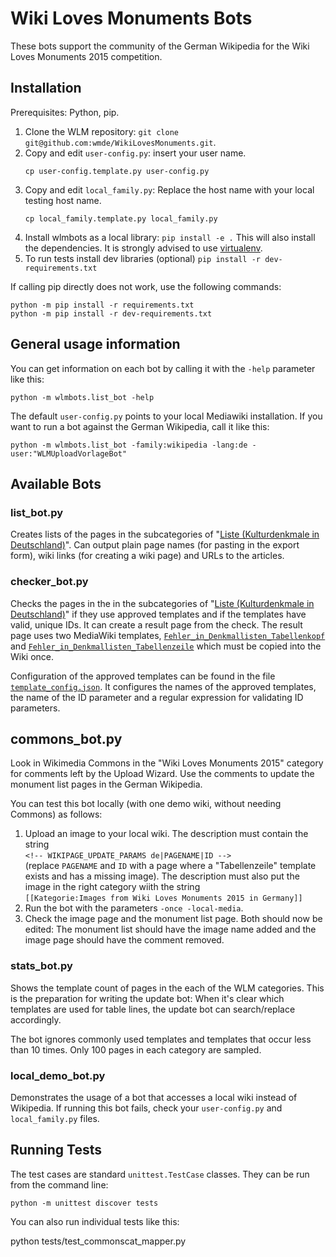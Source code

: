 # Wiki Loves Monuments Bots

These bots support the community of the German Wikipedia for the Wiki Loves Monuments 2015 competition.

## Installation

Prerequisites: Python, pip.

1. Clone the WLM repository: `git clone git@github.com:wmde/WikiLovesMonuments.git`.
2. Copy and edit `user-config.py`: insert your user name.
    ```
    cp user-config.template.py user-config.py
    ```
3. Copy and edit `local_family.py`: Replace the host name with your local testing host name.
    ```
    cp local_family.template.py local_family.py
    ```
4. Install wlmbots as a local library:
   `pip install -e .`
   This will also install the dependencies. It is strongly advised to use [virtualenv][virtualenv-docs].
5. To run tests install dev libraries (optional)
   `pip install -r dev-requirements.txt`

If calling pip directly does not work, use the following commands:

    python -m pip install -r requirements.txt
    python -m pip install -r dev-requirements.txt

## General usage information

You can get information on each bot by calling it with the `-help` parameter like this:
```
python -m wlmbots.list_bot -help
```

The default `user-config.py` points to your local Mediawiki installation. If you want to run a bot against the German Wikipedia, call it like this:

```
python -m wlmbots.list_bot -family:wikipedia -lang:de -user:"WLMUploadVorlageBot"
```

## Available Bots
### list_bot.py
Creates lists of the pages in the subcategories of "[Liste (Kulturdenkmale in Deutschland)][wlm_liste]". Can output plain page names (for pasting in the export form), wiki links (for creating a wiki page) and URLs to the articles.


### checker_bot.py
Checks the pages in the in the subcategories of "[Liste (Kulturdenkmale in Deutschland)][wlm_liste]" if they use approved templates and if the templates
have valid, unique IDs. It can create a result page from the check. The result
page uses two MediaWiki templates, [`Fehler_in_Denkmallisten_Tabellenkopf`](wiki_templates/Fehler_in_Denkmallisten_Tabellenkopf.txt) and [`Fehler_in_Denkmallisten_Tabellenzeile`](wiki_templates/Fehler_in_Denkmallisten_Tabellenzeile.txt) which must be copied into the Wiki once.

Configuration of the approved templates can be found in the file [`template_config.json`](template_config.json). It configures the names of the approved templates, the name of the ID parameter and a regular expression for validating ID parameters.


## commons_bot.py
Look in Wikimedia Commons in the "Wiki Loves Monuments 2015" category for comments left by the Upload Wizard. Use the comments to update the monument list pages in the German Wikipedia.

You can test this bot locally (with one demo wiki, without needing Commons) as follows:
1. Upload an image to your local wiki. The description must contain the string  
    `<!-- WIKIPAGE_UPDATE_PARAMS de|PAGENAME|ID --> `  
    (replace `PAGENAME` and `ID` with a page where a "Tabellenzeile" template exists and has a missing image). The description must also put the image in the right category wiith the string  
    `[[Kategorie:Images from Wiki Loves Monuments 2015 in Germany]]`  
2. Run the bot with the parameters `-once -local-media`.
3. Check the image page and the monument list page. Both should now be edited: The monument list should have the image name added and the image page should have the comment removed.


### stats_bot.py
Shows the template count of pages in the each of the WLM categories. This is the preparation for writing the update bot: When it's clear which templates are used for table lines, the update bot can search/replace accordingly.

The bot ignores commonly used templates and templates that occur less than 10 times. Only 100 pages in each category are sampled.


### local_demo_bot.py
Demonstrates the usage of a bot that accesses a local wiki instead of Wikipedia.
If running this bot fails, check your `user-config.py` and `local_family.py` files.


## Running Tests
The test cases are standard `unittest.TestCase` classes. They can be run from the command line:

    python -m unittest discover tests

You can also run individual tests like this:

   python tests/test_commonscat_mapper.py

[wlm_liste]: https://de.wikipedia.org/wiki/Kategorie:Liste_(Kulturdenkmale_in_Deutschland)
[virtualenv-docs]: https://virtualenv.pypa.io/en/latest/
